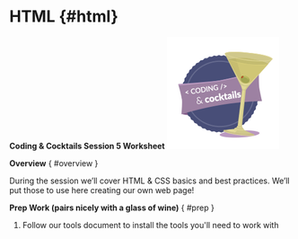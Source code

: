 # HTML {#html}
**Coding &amp; Cocktails Session 5 Worksheet**                      ![](logo.png)
                                                                                  

**Overview** { #overview }

During the session we’ll cover HTML &amp; CSS basics and best practices. We’ll put those to use here creating our own web page!

**Prep Work (pairs nicely with a glass of wine)** { #prep }

1.  Follow our tools document to install the tools you'll need to work with












